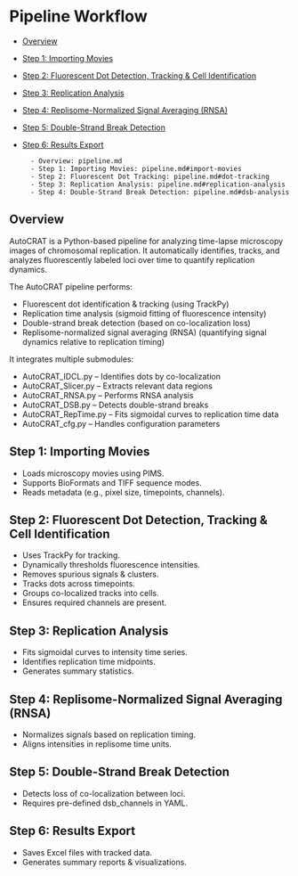 # Pipeline Workflow

- [Overview](#overview)
- [Step 1: Importing Movies](#step-1-importing-movies)
- [Step 2: Fluorescent Dot Detection, Tracking & Cell Identification](#step-2-fluorescent-dot-detection-tracking-cell-identification)
- [Step 3: Replication Analysis](#step-3-replication-analysis)
- [Step 4: Replisome-Normalized Signal Averaging (RNSA)](#step-4-replisome-normalized-signal-averaging-rnsa)
- [Step 5: Double-Strand Break Detection](#step-5-double-strand-break-detection)
- [Step 6: Results Export](#step-6-results-export)


        - Overview: pipeline.md
        - Step 1: Importing Movies: pipeline.md#import-movies
        - Step 2: Fluorescent Dot Tracking: pipeline.md#dot-tracking
        - Step 3: Replication Analysis: pipeline.md#replication-analysis
        - Step 4: Double-Strand Break Detection: pipeline.md#dsb-analysis

## Overview

AutoCRAT is a Python-based pipeline for analyzing time-lapse microscopy images of chromosomal replication. It automatically identifies, tracks, and analyzes fluorescently labeled loci over time to quantify replication dynamics.

The AutoCRAT pipeline performs:

- Fluorescent dot identification & tracking (using TrackPy)
- Replication time analysis (sigmoid fitting of fluorescence intensity)
- Double-strand break detection (based on co-localization loss)
- Replisome-normalized signal averaging (RNSA) (quantifying signal dynamics relative to replication timing)

It integrates multiple submodules:

- AutoCRAT_IDCL.py – Identifies dots by co-localization
- AutoCRAT_Slicer.py – Extracts relevant data regions
- AutoCRAT_RNSA.py – Performs RNSA analysis
- AutoCRAT_DSB.py – Detects double-strand breaks
- AutoCRAT_RepTime.py – Fits sigmoidal curves to replication time data
- AutoCRAT_cfg.py – Handles configuration parameters

## Step 1: Importing Movies

- Loads microscopy movies using PIMS.
- Supports BioFormats and TIFF sequence modes.
- Reads metadata (e.g., pixel size, timepoints, channels).

## Step 2: Fluorescent Dot Detection, Tracking & Cell Identification

- Uses TrackPy for tracking.
- Dynamically thresholds fluorescence intensities.
- Removes spurious signals & clusters.
- Tracks dots across timepoints.
- Groups co-localized tracks into cells.
- Ensures required channels are present.

## Step 3: Replication Analysis

- Fits sigmoidal curves to intensity time series.
- Identifies replication time midpoints.
- Generates summary statistics.

## Step 4: Replisome-Normalized Signal Averaging (RNSA)

- Normalizes signals based on replication timing.
- Aligns intensities in replisome time units.

## Step 5: Double-Strand Break Detection

- Detects loss of co-localization between loci.
- Requires pre-defined dsb_channels in YAML.

## Step 6: Results Export

- Saves Excel files with tracked data.
- Generates summary reports & visualizations.